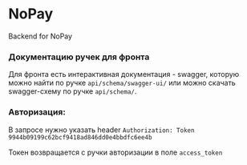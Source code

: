 # NoPay
Backend for NoPay 

### Документацию ручек для фронта

Для фронта есть интерактивная документация -  swagger, которую можно найти по ручке `api/schema/swagger-ui/` или можно скачать swagger-схему по ручке `api/schema/`.

### Авторизация: 

В запросе нужно указать header `Authorization: Token 9944b09199c62bcf9418ad846dd0e4bbdfc6ee4b`

Токен возвращается с ручки авторизации в поле `access_token`